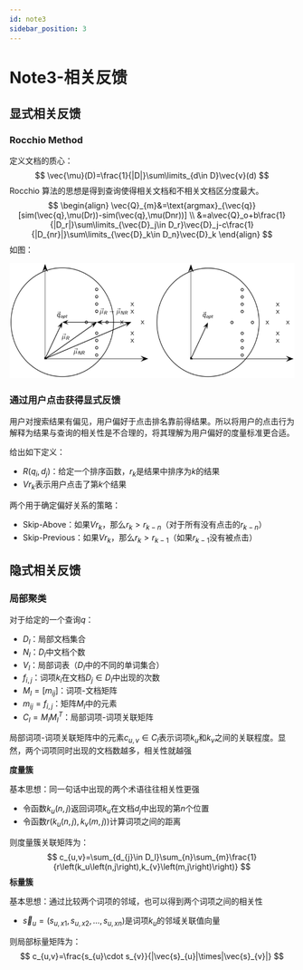 ```yaml
---
id: note3
sidebar_position: 3
---
```


# Note3-相关反馈

## 显式相关反馈

### Rocchio Method

定义文档的质心：
$$
\vec{\mu}(D)=\frac{1}{|D|}\sum\limits_{d\in D}\vec{v}(d)
$$
Rocchio 算法的思想是得到查询使得相关文档和不相关文档区分度最大。
$$
\begin{align}
\vec{Q}_{m}&=\text{argmax}_{\vec{q}}[sim(\vec{q},\mu(Dr))-sim(\vec{q},\mu(Dnr))] \\
&=a\vec{Q}_o+b\frac{1}{|D_r|}\sum\limits_{\vec{D}_j\in D_r}\vec{D}_j-c\frac{1}{|D_{nr}|}\sum\limits_{\vec{D}_k\in D_n}\vec{D}_k
\end{align}
$$
如图：

![](./assets/image-20230530144604005.png)

### 通过用户点击获得显式反馈

用户对搜索结果有偏见，用户偏好于点击排名靠前得结果。所以将用户的点击行为解释为结果与查询的相关性是不合理的，将其理解为用户偏好的度量标准更合适。

给出如下定义：

- $R(q_i,d_j)$：给定一个排序函数，$r_k$是结果中排序为$k$的结果
- $Vr_k$表示用户点击了第$k$个结果

两个用于确定偏好关系的策略：

- Skip-Above：如果$Vr_k$，那么$r_k>r_{k-n}$（对于所有没有点击的$r_{k-n}$）
- Skip-Previous：如果$Vr_k$，那么$r_k>r_{k-1}$（如果$r_{k-1}$没有被点击）

## 隐式相关反馈

### 局部聚类

对于给定的一个查询$q$：

- $D_l$：局部文档集合
- $N_l$：$D_l$中文档个数
- $V_l$：局部词表（$D_l$中的不同的单词集合）
- $f_{i,j}$：词项$k_i$在文档$D_j\in D_l$中出现的次数
- $M_l=[m_{ij}]$：词项-文档矩阵
- $m_{ij}=f_{i,j}$：矩阵$M_l$中的元素
- $C_l=M_lM_l^T$：局部词项-词项关联矩阵

局部词项-词项关联矩阵中的元素$c_{u,v}\in C_l$表示词项$k_u$和$k_v$之间的关联程度。显然，两个词项同时出现的文档数越多，相关性就越强

**度量簇**

基本思想：同一句话中出现的两个术语往往相关性更强

- 令函数$k_u(n,j)$返回词项$k_u$在文档$d_j$中出现的第$n$个位置
- 令函数$r(k_u(n,j),k_v(m,j))$计算词项之间的距离

则度量簇关联矩阵为：
$$
c_{u,v}=\sum_{d_{j}\in D_l}\sum_{n}\sum_{m}\frac{1}{r\left(k_u\left(n,j\right),k_{v}\left(m,j\right)\right)}
$$
**标量簇**

基本思想：通过比较两个词项的邻域，也可以得到两个词项之间的相关性

- $\vec{s}_{u}=(s_{u,x1},s_{u,x2},\dots,s_{u,x n})$是词项$k_u$的邻域关联值向量

则局部标量矩阵为：
$$
c_{u,v}=\frac{s_{u}\cdot s_{v}}{|\vec{s}_{u}|\times|\vec{s}_{v}|}
$$